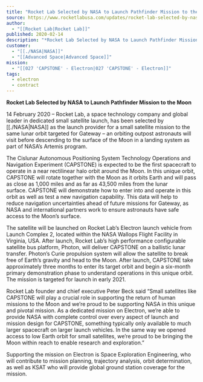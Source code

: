```yaml
---
title: "Rocket Lab Selected by NASA to Launch Pathfinder Mission to the Moon "
source: https://www.rocketlabusa.com/updates/rocket-lab-selected-by-nasa-to-launch-pathfinder-mission-to-the-moon/
author:
  - "[[Rocket Lab|Rocket Lab]]"
published: 2020-02-14
description: "*Rocket Lab Selected by NASA to Launch Pathfinder Mission to the Moon*"
customer:
  - "[[./NASA|NASA]]"
  - "[[Advanced Space|Advanced Space]]"
mission:
  - "[[027 'CAPSTONE' - Electron|027 'CAPSTONE' - Electron]]"
tags:
  - electron
  - contract
---
```

**Rocket Lab Selected by NASA to Launch Pathfinder Mission to the Moon**

14 February 2020 – Rocket Lab, a space technology company and global leader in dedicated small satellite launch, has been selected by [[./NASA|NASA]] as the launch provider for a small satellite mission to the same lunar orbit targeted for Gateway – an orbiting outpost astronauts will visit before descending to the surface of the Moon in a landing system as part of NASA’s Artemis program.

The Cislunar Autonomous Positioning System Technology Operations and Navigation Experiment (CAPSTONE) is expected to be the first spacecraft to operate in a near rectilinear halo orbit around the Moon. In this unique orbit, CAPSTONE will rotate together with the Moon as it orbits Earth and will pass as close as 1,000 miles and as far as 43,500 miles from the lunar surface. CAPSTONE will demonstrate how to enter into and operate in this orbit as well as test a new navigation capability. This data will help to reduce navigation uncertainties ahead of future missions for Gateway, as NASA and international partners work to ensure astronauts have safe access to the Moon’s surface.

The satellite will be launched on Rocket Lab’s Electron launch vehicle from Launch Complex 2, located within the NASA Wallops Flight Facility in Virginia, USA. After launch, Rocket Lab’s high performance configurable satellite bus platform, Photon, will deliver CAPSTONE on a ballistic lunar transfer. Photon’s Curie propulsion system will allow the satellite to break free of Earth’s gravity and head to the Moon. After launch, CAPSTONE take approximately three months to enter its target orbit and begin a six-month primary demonstration phase to understand operations in this unique orbit. The mission is targeted for launch in early 2021.

Rocket Lab founder and chief executive Peter Beck said “Small satellites like CAPSTONE will play a crucial role in supporting the return of human missions to the Moon and we’re proud to be supporting NASA in this unique and pivotal mission. As a dedicated mission on Electron, we’re able to provide NASA with complete control over every aspect of launch and mission design for CAPSTONE, something typically only available to much larger spacecraft on larger launch vehicles. In the same way we opened access to low Earth orbit for small satellites, we’re proud to be bringing the Moon within reach to enable research and exploration.” 

Supporting the mission on Electron is Space Exploration Engineering, who will contribute to mission planning, trajectory analysis, orbit determination, as well as KSAT who will provide global ground station coverage for the mission.